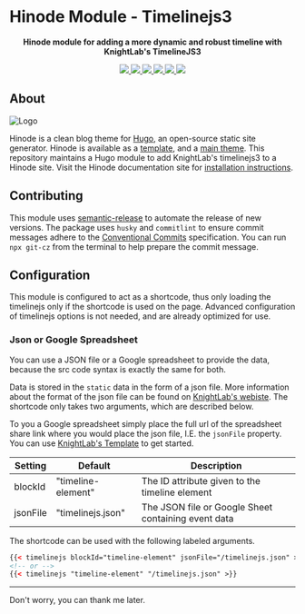 # Hinode Module - Timelinejs3

<!-- Tagline -->
<p align="center">
    <b>Hinode module for adding a more dynamic and robust timeline with KnightLab's TimelineJS3</b>
    <br />
</p>

<!-- Badges -->
<p align="center">
    <a href="https://gohugo.io" alt="Hugo website">
        <img src="https://img.shields.io/badge/generator-hugo-brightgreen">
    </a>
    <a href="https://gethinode.com" alt="Hinode theme">
        <img src="https://img.shields.io/badge/theme-hinode-blue">
    </a>
    <a href="https://github.com/anoduck/mod-timelinejs3/commits/main" alt="Last commit">
        <img src="https://img.shields.io/github/last-commit/anoduck/mod-timelinejs3.svg">
    </a>
    <a href="https://github.com/anoduck/mod-timelinejs3/issues" alt="Issues">
        <img src="https://img.shields.io/github/issues/anoduck/mod-timelinejs3.svg">
    </a>
    <a href="https://github.com/anoduck/mod-timelinejs3/pulls" alt="Pulls">
        <img src="https://img.shields.io/github/issues-pr-raw/anoduck/mod-timelinejs3.svg">
    </a>
    <a href="https://github.com/anoduck/mod-timelinejs3/blob/main/LICENSE" alt="License">
        <img src="https://img.shields.io/github/license/anoduck/mod-timelinejs3">
    </a>
</p>

## About

![Logo](https://raw.githubusercontent.com/gethinode/hinode/main/static/img/logo.png)

Hinode is a clean blog theme for [Hugo][hugo], an open-source static site generator. Hinode is available as a [template][repository_template], and a [main theme][repository]. This repository maintains a Hugo module to add KnightLab's timelinejs3 to a Hinode site. Visit the Hinode documentation site for [installation instructions][hinode_docs].

## Contributing

This module uses [semantic-release][semantic-release] to automate the release of new versions. The package uses `husky` and `commitlint` to ensure commit messages adhere to the [Conventional Commits][conventionalcommits] specification. You can run `npx git-cz` from the terminal to help prepare the commit message.

## Configuration

This module is configured to act as a shortcode, thus only loading the timelinejs only if the shortcode is used on the page. Advanced configuration of timelinejs options is not needed, and are already optimized for use.

### Json or Google Spreadsheet

You can use a JSON file or a Google spreadsheet to provide the data, because the src code syntax is exactly the same for both. 

Data is stored in the `static` data in the form of a json file. More information about the format of the json file can be found on [KnightLab's webiste](https://timeline.knightlab.com/docs/json-format.html). The shortcode only takes two arguments, which are described below.

To you a Google spreadsheet simply place the full url of the spreadsheet share link where you would place the json file, I.E. the `jsonFile` property. You can use [KnightLab's Template](https://docs.google.com/spreadsheets/d/1pHBvXN7nmGkiG8uQSUB82eNlnL8xHu6kydzH_-eguHQ/copy) to get started.

| Setting                   | Default            | Description                                    |
|---------------------------|--------------------|------------------------------------------------|
| blockId                   | "timeline-element" | The ID attribute given to the timeline element |
| jsonFile                  | "timelinejs.json"  | The JSON file or Google Sheet containing event data |

The shortcode can be used with the following labeled arguments.

```html
{{< timelinejs blockId="timeline-element" jsonFile="/timelinejs.json" >}}
<!-- or -->
{{< timelinejs "timeline-element" "/timelinejs.json" >}}
```

<!-- MARKDOWN LINKS -->
[hugo]: https://gohugo.io
[hinode_docs]: https://gethinode.com
[Timelinejs3_Github]: https://github.com/NUKnightLab/TimelineJS3
[Timelinejs Site]: https://timeline.knightlab.com
[Timelinejs Docs]: https://timeline.knightlab.com/docs/instantiate-a-timeline.html
[This Module]: https://github.com/anoduck/mod-timleinejs3
[repository]: https://github.com/gethinode/hinode.git
[repository_template]: https://github.com/gethinode/template.git
[conventionalcommits]: https://www.conventionalcommits.org
[husky]: https://typicode.github.io/husky/
[semantic-release]: https://semantic-release.gitbook.io/

-----

Don't worry, you can thank me later.
